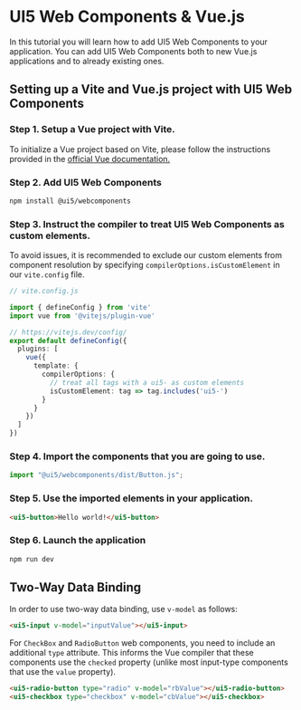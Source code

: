 # UI5 Web Components & Vue.js

In this tutorial you will learn how to add UI5 Web Components to your application. You can add UI5 Web Components both to new Vue.js applications and to already existing ones.

## Setting up a Vite and Vue.js project with UI5 Web Components

### Step 1. Setup a Vue project with Vite.

To initialize a Vue project based on Vite, please follow the instructions provided in the [official Vue documentation.](https://vuejs.org/guide/quick-start.html)

### Step 2. Add UI5 Web Components
```bash
npm install @ui5/webcomponents
```

### Step 3. Instruct the compiler to treat UI5 Web Components as custom elements.

To avoid issues, it is recommended to exclude our custom elements from component resolution by specifying `compilerOptions.isCustomElement` in our `vite.config` file.

```ts
// vite.config.js

import { defineConfig } from 'vite'
import vue from '@vitejs/plugin-vue'

// https://vitejs.dev/config/
export default defineConfig({
  plugins: [
    vue({
      template: {
        compilerOptions: {
          // treat all tags with a ui5- as custom elements
          isCustomElement: tag => tag.includes('ui5-')
        }
      }
    })
  ]
})
```

### Step 4. Import the components that you are going to use.

```js
import "@ui5/webcomponents/dist/Button.js";
```

### Step 5. Use the imported elements in your application.

```html
<ui5-button>Hello world!</ui5-button>
```

### Step 6. Launch the application
```bash
npm run dev
```


## Two-Way Data Binding

In order to use two-way data binding, use `v-model` as follows:

```html
<ui5-input v-model="inputValue"></ui5-input>
```

For `CheckBox` and `RadioButton` web components, you need to include an additional `type` attribute. This informs the Vue compiler that these components use the `checked` property (unlike most input-type components that use the `value` property).

```html
<ui5-radio-button type="radio" v-model="rbValue"></ui5-radio-button>
<ui5-checkbox type="checkbox" v-model="cbValue"></ui5-checkbox>
```

